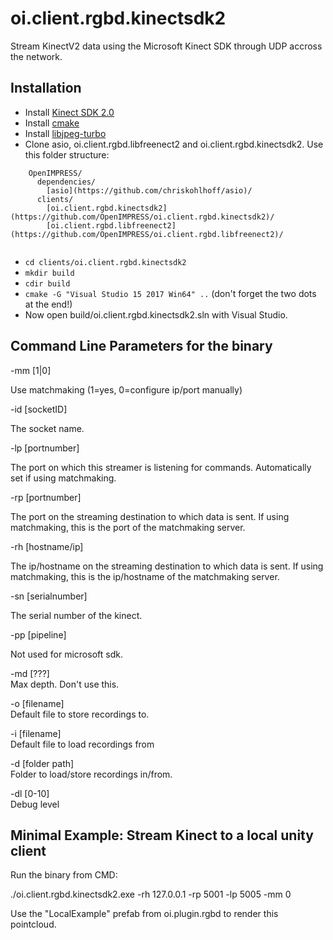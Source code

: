 # oi.client.rgbd.kinectsdk2

Stream KinectV2 data using the Microsoft Kinect SDK through UDP accross the network.

## Installation
 - Install [Kinect SDK 2.0](https://www.microsoft.com/en-us/download/details.aspx?id=44561)
 - Install [cmake](https://cmake.org/download/)
 - Install [libjpeg-turbo](https://sourceforge.net/projects/libjpeg-turbo/files/1.5.3/libjpeg-turbo-1.5.3-vc64.exe/download)
 - Clone asio, oi.client.rgbd.libfreenect2 and oi.client.rgbd.kinectsdk2. Use this folder structure:
```
    OpenIMPRESS/
	  dependencies/
		[asio](https://github.com/chriskohlhoff/asio)/
	  clients/
	    [oi.client.rgbd.kinectsdk2](https://github.com/OpenIMPRESS/oi.client.rgbd.kinectsdk2)/
		[oi.client.rgbd.libfreenect2](https://github.com/OpenIMPRESS/oi.client.rgbd.libfreenect2)/
		
```
- ```cd clients/oi.client.rgbd.kinectsdk2```
- ```mkdir build```
- ```cdir build```
- ```cmake -G "Visual Studio 15 2017 Win64" ..``` (don't forget the two dots at the end!)
- Now open build/oi.client.rgbd.kinectsdk2.sln with Visual Studio.


## Command Line Parameters for the binary

-mm [1|0]  

Use matchmaking (1=yes, 0=configure ip/port manually)

-id [socketID]  

The socket name.

-lp [portnumber]  

The port on which this streamer is listening for commands. Automatically set if using matchmaking.

-rp [portnumber]  

The port on the streaming destination to which data is sent. If using matchmaking, this is the port of the matchmaking  server.

-rh [hostname/ip]  

The ip/hostname on the streaming destination to which data is sent. If using matchmaking, this is the ip/hostname of the matchmaking  server.

-sn [serialnumber]  

The serial number of the kinect.

-pp [pipeline]  

Not used for microsoft sdk.

-md [???]  
Max depth. Don't use this.

-o [filename]  
Default file to store recordings to.

-i [filename]  
Default file to load recordings from

-d [folder path]  
Folder to load/store recordings in/from.

-dl [0-10]  
Debug level


## Minimal Example: Stream Kinect to a local unity client
Run the binary from CMD:  

 ./oi.client.rgbd.kinectsdk2.exe -rh 127.0.0.1 -rp 5001 -lp 5005 -mm 0  
 
Use the "LocalExample" prefab from oi.plugin.rgbd to render this pointcloud.
